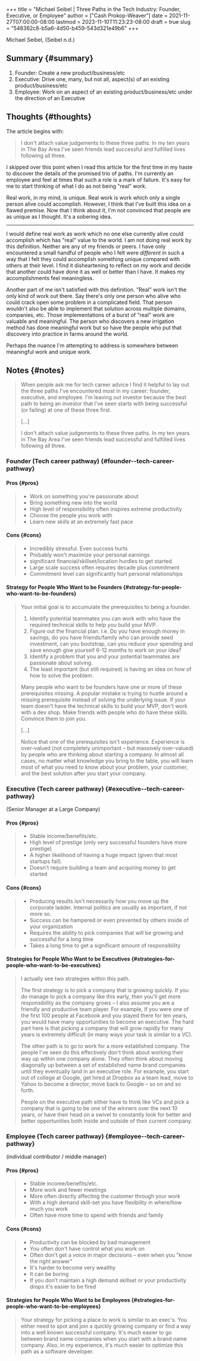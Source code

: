 +++
title = "Michael Seibel | Three Paths in the Tech Industry: Founder, Executive, or Employee"
author = ["Cash Prokop-Weaver"]
date = 2021-11-27T07:00:00-08:00
lastmod = 2023-11-10T11:23:23-08:00
draft = true
slug = "548362c8-b5a6-4d50-b459-543d321e49b6"
+++

Michael Seibel, (Seibel n.d.)


## Summary {#summary}

1.  Founder: Create a new product/business/etc
2.  Executive: Drive one, many, but not all, aspect(s) of an existing product/business/etc
3.  Employee: Work on an aspect of an existing product/business/etc under the direction of an Executive


## Thoughts {#thoughts}

The article begins with:

> I don't attach value judgements to these three paths. In my ten years in The Bay Area I've seen friends lead successful and fulfilled lives following all three.

I skipped over this point when I read this article for the first time in my haste to discover the details of the promised trio of paths. I'm currently an employee and feel at times that such a role is a mark of failure. It's easy for me to start thinking of what I do as not being "real" work.

Real work, in my mind, is unique. Real work is work which only a single person alive could accomplish. However, I think that I've built this idea on a flawed premise. Now that I think about it, I'm not convinced that people are as unique as I thought. It's a sobering idea.

---

I would define real work as work which no one else currently alive could accomplish which has "real" value to the world. I am not doing real work by this definition. Neither are any of my friends or peers. I have only encountered a small handful of people who I felt were _different_ in such a way that I felt they could accomplish something unique compared with others at their level. I find it disheartening to reflect on my work and decide that another could have done it as well or better than I have. It makes my accomplishments feel meaningless.

Another part of me isn't satisfied with this definition. "Real" work isn't the only kind of work out there. Say there's only one person who alive who could crack open some problem in a complicated field. That person wouldn't also be able to implement that solution across multiple domains, companies, etc. Those implementations of a burst of "real" work are valuable and meaningful. The person who discovers a new irrigation method has done meaningful work but so have the people who put that discovery into practice in farms around the world.

Perhaps the nuance I'm attempting to address is somewhere between meaningful work and unique work.


## Notes {#notes}

> When people ask me for tech career advice I find it helpful to lay out the three paths I've encountered most in my career: founder, executive, and employee. I'm leaving out investor because the best path to being an investor that I've seen starts with being successful (or failing) at one of these three first.
>
> [...]
>
> I don't attach value judgements to these three paths. In my ten years in The Bay Area I've seen friends lead successful and fulfilled lives following all three.


### Founder (Tech career pathway) {#founder--tech-career-pathway}


#### Pros {#pros}

> -   Work on something you're passionate about
> -   Bring something new into the world
> -   High level of responsibility often inspires extreme productivity
> -   Choose the people you work with
> -   Learn new skills at an extremely fast pace


#### Cons {#cons}

> -   Incredibly stressful. Even success hurts
> -   Probably won't maximize your personal earnings
> -   significant financial/skillset/location hurdles to get started
> -   Large scale success often requires decade plus commitment
> -   Commitment level can significantly hurt personal relationships


#### Strategy for People Who Want to be Founders {#strategy-for-people-who-want-to-be-founders}

> Your initial goal is to accumulate the prerequisites to being a founder.
>
> 1.  Identify potential teammates you can work with who have the required technical skills to help you build your MVP.
> 2.  Figure out the financial plan. I.e. Do you have enough money in savings, do you have friends/family who can provide seed investment, can you bootstrap, can you reduce your spending and save enough give yourself 6-12 months to work on your idea?
> 3.  Identify a problem that you and your potential teammates are passionate about solving.
> 4.  The least important (but still required) is having an idea on how of how to solve the problem.
>
> Many people who want to be founders have one or more of these prerequisites missing. A popular mistake is trying to hustle around a missing prerequisite instead of solving the underlying issue. If your team doesn't have the technical skills to build your MVP, don't work with a dev shop. Make friends with people who do have these skills. Convince them to join you.
>
> [...]
>
> Notice that one of the prerequisites isn't experience. Experience is over-valued (not completely unimportant – but massively over-valued) by people who are thinking about starting a company. In almost all cases, no matter what knowledge you bring to the table, you will learn most of what you need to know about your problem, your customer, and the best solution after you start your company.


### Executive (Tech career pathway) {#executive--tech-career-pathway}

(Senior Manager at a Large Company)


#### Pros {#pros}

> -   Stable income/benefits/etc.
> -   High level of prestige (only very successful founders have more prestige)
> -   A higher likelihood of having a huge impact (given that most startups fail).
> -   Doesn't require building a team and acquiring money to get started


#### Cons {#cons}

> -   Producing results isn't necessarily how you move up the corporate ladder. Internal politics are usually as important, if not more so.
> -   Success can be hampered or even prevented by others inside of your organization
> -   Requires the ability to pick companies that will be growing and successful for a long time
> -   Takes a long time to get a significant amount of responsibility


#### Strategies for People Who Want to be Executives {#strategies-for-people-who-want-to-be-executives}

> I actually see two strategies within this path.
>
> The first strategy is to pick a company that is growing quickly. If you do manage to pick a company like this early, then you'll get more responsibility as the company grows – I also assume you are a friendly and productive team player. For example, if you were one of the first 100 people at Facebook and you stayed there for ten years, you would have many opportunities to become an executive. The hard part here is that picking a company that will grow rapidly for many years is extremely difficult (in many ways your task is similar to a VC).
>
> The other path is to go to work for a more established company. The people I've seen do this effectively don't think about working their way up within one company alone. They often think about moving diagonally up between a set of established name brand companies until they eventually land in an executive role. For example, you start out of college at Google, get hired at Dropbox as a team lead, move to Yahoo to become a director, move back to Google – so on and so forth.
>
> People on the executive path either have to think like VCs and pick a company that is going to be one of the winners over the next 10 years, or have their head on a swivel to constantly look for better and better opportunities both inside and outside of their current company.


### Employee (Tech career pathway) {#employee--tech-career-pathway}

(individual contributor / middle manager)


#### Pros {#pros}

> -   Stable income/benefits/etc.
> -   More work and fewer meetings
> -   More often directly affecting the customer through your work
> -   With a high demand skill-set you have flexibility in where/how much you work
> -   Often have more time to spend with friends and family


#### Cons {#cons}

> -   Productivity can be blocked by bad management
> -   You often don't have control what you work on
> -   Often don't get a voice in major decisions – even when you "know the right answer"
> -   It's harder to become very wealthy
> -   It can be boring
> -   If you don't maintain a high demand skillset or your productivity drops it's easier to be fired


#### Strategies for People Who Want to be Employees {#strategies-for-people-who-want-to-be-employees}

> Your strategy for picking a place to work is similar to an exec's. You either need to spot and join a quickly growing company or find a way into a well known successful company. It's much easier to go between brand name companies when you start with a brand name company. Also, in my experience, it's much easier to optimize this path as a software developer.
